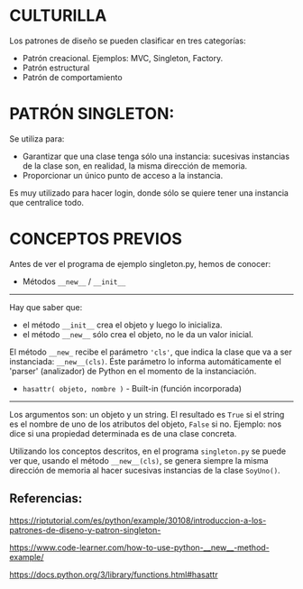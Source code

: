 
# CULTURILLA
Los patrones de diseño se pueden clasificar en tres categorías:

 * Patrón creacional.  Ejemplos:  MVC, Singleton, Factory.
 * Patrón estructural
 * Patrón de comportamiento

# PATRÓN SINGLETON:
Se utiliza para:
 * Garantizar que una clase tenga sólo una instancia: sucesivas instancias de la clase son, en realidad, la misma dirección de memoria.
 * Proporcionar un único punto de acceso a la instancia.

Es muy utilizado para hacer login, donde sólo se quiere tener una instancia que centralice todo.


# CONCEPTOS PREVIOS
Antes de ver el programa de ejemplo singleton.py, hemos de conocer:

 - Métodos `__new__` / `__init__`
------------------------------
Hay que saber que:
 * el método `__init__` crea el objeto y luego lo inicializa.
 * el método `__new__` sólo crea el objeto, no le da un valor inicial.

El método `__new_` recibe el parámetro `'cls'`, que indica la clase que va a ser instanciada: `__new__(cls)`.
Éste parámetro lo informa automáticamente el 'parser' (analizador) de Python en el momento de la instanciación.


 - `hasattr( objeto, nombre )` - Built-in (función incorporada) 
---------------------------
Los argumentos son: un objeto y un string.
El resultado es `True` si el string es el nombre de uno de los atributos del objeto, `False` si no. 
Ejemplo: nos dice si una propiedad determinada es de una clase concreta.


Utilizando los conceptos descritos, en el programa `singleton.py` se puede ver que, usando el método `__new__(cls)`, se genera siempre la misma dirección de memoria al hacer sucesivas instancias de la clase `SoyUno()`.



Referencias:
------------

https://riptutorial.com/es/python/example/30108/introduccion-a-los-patrones-de-diseno-y-patron-singleton-

https://www.code-learner.com/how-to-use-python-__new__-method-example/

https://docs.python.org/3/library/functions.html#hasattr
